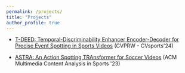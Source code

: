 ```yaml
---
permalink: /projects/
title: "Projects"
author_profile: true
---
```


- [T-DEED: Temporal-Discriminability Enhancer Encoder-Decoder for Precise Event Spotting in Sports Videos](/projects/T-DEED) (CVPRW - CVsports'24)

- [ASTRA: An Action Spotting TRAnsformer for Soccer Videos](/projects/ASTRA) (ACM Multimedia Content Analysis in Sports '23)


